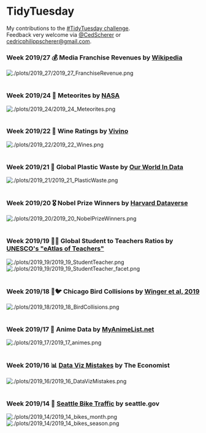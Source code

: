 # TidyTuesday
My contributions to the [#TidyTuesday challenge](https://github.com/rfordatascience/tidytuesday).  
Feedback very welcome via [@CedScherer](https://twitter.com/cedscherer) or [cedricphilippscherer@gmail.com](mailto:cedricphilippscherer@gmail.com).

### Week 2019/27 💰 Media Franchise Revenues by [Wikipedia](https://en.wikipedia.org/wiki/List_of_highest-grossing_media_franchises)
![./plots/2019_27/2019_27_FranchiseRevenue.png](https://github.com/Z3tt/TidyTuesday/blob/master/plots/2019_27/2019_27_FranchiseRevenue.png)
<br/><br/>

### Week 2019/24 🌠 Meteorites by [NASA](https://data.nasa.gov/Space-Science/Meteorite-Landings/gh4g-9sfh/data)
![./plots/2019_24/2019_24_Meteorites.png](https://github.com/Z3tt/TidyTuesday/blob/master/plots/2019_24/2019_24_Meteorites.png)
<br/><br/>

### Week 2019/22 🍷️ Wine Ratings	by [Vivino](https://www.kaggle.com/zynicide/wine-reviews)
![./plots/2019_22/2019_22_Wines.png](https://github.com/Z3tt/TidyTuesday/blob/master/plots/2019_22/2019_22_Wines.png)
<br/><br/>

### Week 2019/21 🚮 Global Plastic Waste by [Our World In Data](https://ourworldindata.org/plastic-pollution)
![./plots/2019_21/2019_21_PlasticWaste.png](https://github.com/Z3tt/TidyTuesday/blob/master/plots/2019_21/2019_21_PlasticWaste.png)
<br/><br/>

### Week 2019/20 🎖️ Nobel Prize Winners by [Harvard Dataverse](https://dataverse.harvard.edu/dataset.xhtml?persistentId=doi:10.7910/DVN/6NJ5RN)
![./plots/2019_20/2019_20_NobelPrizeWinners.png](https://github.com/Z3tt/TidyTuesday/blob/master/plots/2019_20/2019_20_NobelPrizeWinners.png)
<br/><br/>

### Week 2019/19 👨‍🏫 Global Student to Teachers Ratios by [UNESCO's "eAtlas of Teachers"](http://data.uis.unesco.org/index.aspx?queryid=180)
![./plots/2019_19/2019_19_StudentTeacher.png](https://github.com/Z3tt/TidyTuesday/blob/master/plots/2019_19/2019_19_StudentTeacher.png)
![./plots/2019_19/2019_19_StudentTeacher_facet.png](https://github.com/Z3tt/TidyTuesday/blob/master/plots/2019_19/2019_19_StudentTeacher_facet.png)
<br/><br/>  

### Week 2019/18 🏨🐦 Chicago Bird Collisions by [Winger et al, 2019](https://doi.org/10.1098/rspb.2019.0364)
![./plots/2019_18/2019_18_BirdCollisions.png](https://github.com/Z3tt/TidyTuesday/blob/master/plots/2019_18/2019_18_BirdCollisions.png)
<br/><br/>   

### Week 2019/17 🐉 Anime Data by [MyAnimeList.net](https://myanimelist.net/)
![./plots/2019_17/2019_17_animes.png](https://github.com/Z3tt/TidyTuesday/blob/master/plots/2019_17/2019_17_Animes.png)
<br/><br/>   

### Week 2019/16 📊 [Data Viz Mistakes](https://medium.economist.com/mistakes-weve-drawn-a-few-8cdd8a42d368) by The Economist
![./plots/2019_16/2019_16_DataVizMistakes.png](https://github.com/Z3tt/TidyTuesday/blob/master/plots/2019_16/2019_16_DataVizMistakes.png)
<br/><br/>  

### Week 2019/14 🚴 [Seattle Bike Traffic](https://www.seattletimes.com/seattle-news/transportation/what-we-can-learn-from-seattles-bike-counter-data/) by seattle.gov
![./plots/2019_14/2019_14_bikes_month.png](https://github.com/Z3tt/TidyTuesday/blob/master/plots/2019_14/2019_14_SeattleBikes_month.png)
![./plots/2019_14/2019_14_bikes_season.png](https://github.com/Z3tt/TidyTuesday/blob/master/plots/2019_14/2019_14_SeattleBikes_season.png)
<br/><br/>
